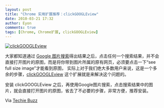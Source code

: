 ```yaml
---
layout: post
title: "Chrome 实用扩展推荐：clickGOOGLEview"
date: 2010-03-21 17:32
author: Eyon
comments: true
tags: [Chrome, Chrome扩展, clickGOOGLEview]
---
```

<a href="http://img.chromi.org/2010/03/clickGOOGLEview.png">![](http://img.chromi.org/2010/03/clickGOOGLEview-550x441.png "clickGOOGLEview")</a>

大家都知道通过 [Google 图片搜索](http://images.google.com)得出结果之后，点击任何一个搜索结果，并不会直接打开图片的原图，而是将你带到图片所属的原有网页，必须要点击一下“see full size image”才能看到原图， 实际上对于我们绝大多数用户来说，这是一个多余的步骤，[clickGOOGLEview](https://chrome.google.com/extensions/detail/pnglccdighaanlhacjdejmhnppgcgnch) 这个扩展就是来解决这个问题的。

安装 clickGOOGLEview 之后，再使用Google图片搜索，点击搜索结果中的图片，就会直接打开图片的原图，省去了不必要的步骤，非常方便，推荐安装。

Via [Techie Buzz](http://techie-buzz.com/google-chrome/view-google-images-faster-with-clickgoogleview-chrome-extension.html)

